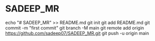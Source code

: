 # SADEEP_MR
echo "# SADEEP_MR" >> README.md
git init
git add README.md
git commit -m "first commit"
git branch -M main
git remote add origin https://github.com/sadeep07/SADEEP_MR.git
git push -u origin main

